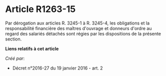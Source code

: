# Article R1263-15

Par dérogation aux articles R. 3245-1 à R. 3245-4, les obligations et la responsabilité financière des maîtres d'ouvrage et
donneurs d'ordre au regard des salariés détachés sont régies par les dispositions de la présente section.

**Liens relatifs à cet article**

_Créé par_:

  - Décret n°2016-27 du 19 janvier 2016 - art. 2
